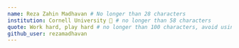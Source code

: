 ```yaml
---
name: Reza Zahin Madhavan # No longer than 28 characters
institution: Cornell University 🚩 # no longer than 58 characters
quote: Work hard, play hard # no longer than 100 characters, avoid using quotes(") to guarantee the format remains the same.
github_user: rezamadhavan
---
```

